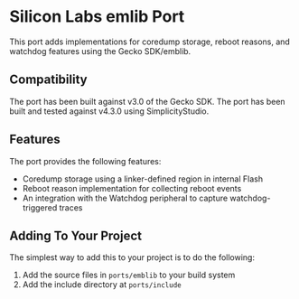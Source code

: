 # Silicon Labs emlib Port

This port adds implementations for coredump storage, reboot reasons, and
watchdog features using the Gecko SDK/emblib.

## Compatibility

The port has been built against v3.0 of the Gecko SDK. The port has been built
and tested against v4.3.0 using SimplicityStudio.

## Features

The port provides the following features:

- Coredump storage using a linker-defined region in internal Flash
- Reboot reason implementation for collecting reboot events
- An integration with the Watchdog peripheral to capture watchdog-triggered
  traces

## Adding To Your Project

The simplest way to add this to your project is to do the following:

1. Add the source files in `ports/emblib` to your build system
2. Add the include directory at `ports/include`
